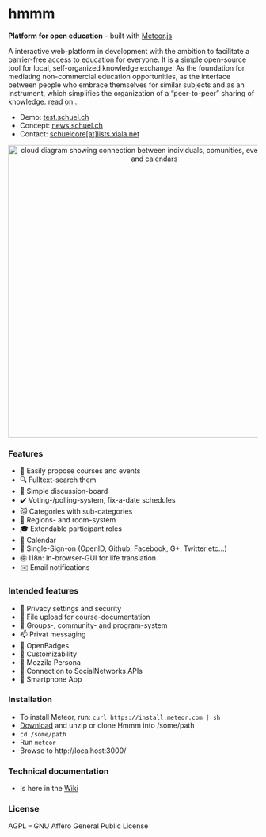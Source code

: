 hmmm
====

**Platform for open education** – built with [Meteor.js](http://meteor.com)

A interactive web-platform in development with the ambition to facilitate a barrier-free access to education for everyone. It is a simple open-source tool for local, self-organized knowledge exchange: As the foundation for mediating non-commercial education opportunities, as the interface between people who embrace themselves for similar subjects and as an instrument, which simplifies the organization of a “peer-to-peer” sharing of knowledge.
[  read on...](http://news.schuel.ch "our blog")

- Demo: [test.schuel.ch](http://test.schuel.ch/?region=Englistan "runing here")
- Concept: [news.schuel.ch](http://news.schuel.ch "our blog")
- Contact: [schuelcore[at]lists.xiala.net](mailto:schuelcore[_at_]lists.xiala.net "write us")


<div align="center"><img src="https://cloud.githubusercontent.com/assets/4281072/5208556/6eeed1ba-75b5-11e4-94f3-208323380ec4.png" width="590" alt="cloud diagram showing connection between individuals, comunities, event locations and calendars"></div>


### Features
- :pencil: Easily propose courses and events
- :mag: Fulltext-search them
- :speech_balloon: Simple discussion-board
- :heavy_check_mark: Voting-/polling-system, fix-a-date schedules
- :cat: Categories with sub-categories
- :door: Regions- and room-system
- :mortar_board: Extendable participant roles
- :date: Calendar
- :key: Single-Sign-on (OpenID, Github, Facebook, G+, Twitter etc...)
- :ideograph_advantage: I18n: In-browser-GUI for life translation
- :envelope: Email notifications

### Intended features
- :closed_lock_with_key: Privacy settings and security
- :open_file_folder: File upload for course-documentation
- :white_flower: Groups-, community- and program-system
- :mailbox: Privat messaging
- :name_badge: OpenBadges
- :ghost: Customizability
- :ticket: Mozzila Persona
- :8ball: Connection to SocialNetworks APIs
- :iphone: Smartphone App

### Installation
- To install Meteor, run: `curl https://install.meteor.com | sh`
- [Download](https://github.com/schuel/hmmm/archive/master.zip) and unzip or clone Hmmm into /some/path
- `cd /some/path`
- Run `meteor`
- Browse to http://localhost:3000/

### Technical documentation
- Is here in the [Wiki](https://github.com/schuel/hmmm/wiki)

### License
AGPL – GNU Affero General Public License